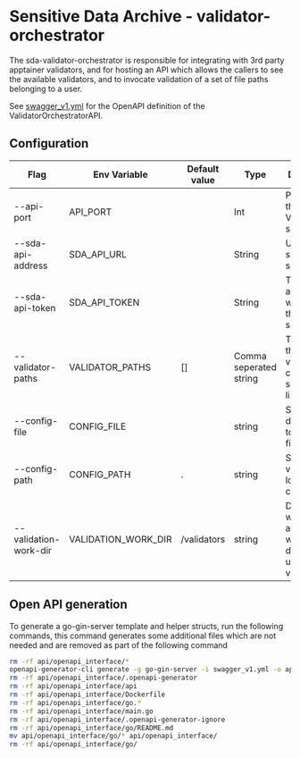 # Sensitive Data Archive - validator-orchestrator

The sda-validator-orchestrator is responsible for integrating with 3rd party apptainer validators, and for hosting an
API which allows the callers to see the available validators, and to invocate validation of a set of file paths
belonging to a user.

See [swagger_v1.yml](swagger_v1.yml) for the OpenAPI definition of the ValidatorOrchestratorAPI.

## Configuration

| Flag                  | Env Variable        | Default value | Type                   | Description                                                            |
|-----------------------|---------------------|---------------|------------------------|------------------------------------------------------------------------|
| --api-port            | API_PORT            |               | Int                    | Pt to host the ValidationAPI server at                                 |
| --sda-api-address     | SDA_API_URL         |               | String                 | Url to the sda-api service                                             |
| --sda-api-token       | SDA_API_TOKEN       |               | String                 | Token to authenticate when calling the sda-api service                 |
| --validator-paths     | VALIDATOR_PATHS     | []            | Comma seperated string | The paths to the available validators, in comma separated list         |
| --config-file         | CONFIG_FILE         |               | string                 | Set the direct path to the config file                                 |
| --config-path         | CONFIG_PATH         | .             | string                 | Set the path viper will look for the config file at                    |
| --validation-work-dir | VALIDATION_WORK_DIR | /validators   | string                 | Directory where application will manage data to be used for validation |

## Open API generation

To generate a go-gin-server template and helper structs, run the following commands, this command generates some
additional files which are not needed and are removed as part of the following command

``` bash 
rm -rf api/openapi_interface/*
openapi-generator-cli generate -g go-gin-server -i swagger_v1.yml -o api/openapi_interface --openapi-normalizer SET_TAGS_FOR_ALL_OPERATIONS=validator_orchestrator --additional-properties=interfaceOnly=true
rm -rf api/openapi_interface/.openapi-generator
rm -rf api/openapi_interface/api
rm -rf api/openapi_interface/Dockerfile
rm -rf api/openapi_interface/go.*
rm -rf api/openapi_interface/main.go
rm -rf api/openapi_interface/.openapi-generator-ignore
rm -rf api/openapi_interface/go/README.md
mv api/openapi_interface/go/* api/openapi_interface/
rm -rf api/openapi_interface/go/
```
